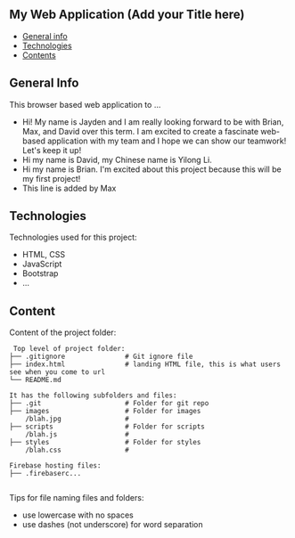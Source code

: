## My Web Application (Add your Title here)

* [General info](#general-info)
* [Technologies](#technologies)
* [Contents](#content)

## General Info
This browser based web application to ...

* Hi! My name is Jayden and I am really looking forward to be with Brian, Max, and David over this term. I am excited to create a fascinate web-based application with my team and I hope we can show our teamwork! Let's keep it up!
* Hi my name is David, my Chinese name is Yilong Li.
* Hi my name is Brian. I'm excited about this project because this will be my first project!
* This line is added by Max
	
## Technologies
Technologies used for this project:
* HTML, CSS
* JavaScript
* Bootstrap 
* ...
	
## Content
Content of the project folder:

```
 Top level of project folder: 
├── .gitignore               # Git ignore file
├── index.html               # landing HTML file, this is what users see when you come to url
└── README.md

It has the following subfolders and files:
├── .git                     # Folder for git repo
├── images                   # Folder for images
    /blah.jpg                # 
├── scripts                  # Folder for scripts
    /blah.js                 # 
├── styles                   # Folder for styles
    /blah.css                # 

Firebase hosting files: 
├── .firebaserc...


```

Tips for file naming files and folders:
* use lowercase with no spaces
* use dashes (not underscore) for word separation

